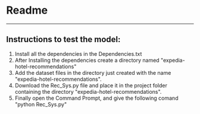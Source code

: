 # Readme

--- 
## Instructions to test the model:

1.  Install all the dependencies in the Dependencies.txt
2.  After Installing the dependencies create a directory named "expedia-hotel-recommendations" 
3.  Add the dataset files in the directory just created with the name "expedia-hotel-recommendations".
4.  Download the Rec_Sys.py file and place it in the project folder containing the directory "expedia-hotel-recommendations".
5.  Finally open the Command Prompt, and give the following comand "python Rec_Sys.py"
